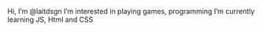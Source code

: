 Hi, I’m @laitdsgn
I’m interested in playing games, programming
I’m currently learning JS, Html and CSS
